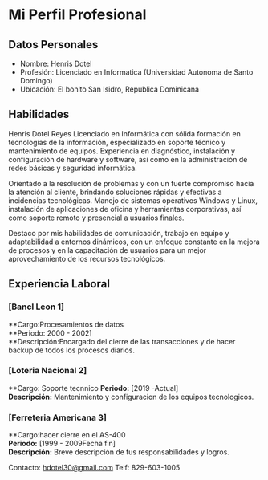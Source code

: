 # Mi Perfil Profesional

## Datos Personales
- Nombre: Henris Dotel
- Profesión: Licenciado en Informatica (Universidad Autonoma de Santo Domingo)
- Ubicación: El bonito San Isidro, Republica Dominicana

## Habilidades
Henris Dotel Reyes
Licenciado en Informática con sólida formación en tecnologías de la información, especializado en soporte técnico y mantenimiento de equipos. Experiencia en diagnóstico, instalación y configuración de hardware y software, así como en la administración de redes básicas y seguridad informática.

Orientado a la resolución de problemas y con un fuerte compromiso hacia la atención al cliente, brindando soluciones rápidas y efectivas a incidencias tecnológicas. Manejo de sistemas operativos Windows y Linux, instalación de aplicaciones de oficina y herramientas corporativas, así como soporte remoto y presencial a usuarios finales.

Destaco por mis habilidades de comunicación, trabajo en equipo y adaptabilidad a entornos dinámicos, con un enfoque constante en la mejora de procesos y en la capacitación de usuarios para un mejor aprovechamiento de los recursos tecnológicos.

## Experiencia Laboral

### [Bancl Leon 1]
**Cargo:Procesamientos de datos  
**Periodo: 2000 - 2002]  
**Descripción:Encargado del cierre de las transacciones  y de hacer backup de todos los procesos diarios.

### [Loteria Nacional 2]
**Cargo: Soporte tecnnico
**Periodo:** [2019 -Actual]  
**Descripción:** Mantenimiento y configuracion de los equipos tecnologicos.

### [Ferreteria Americana 3]
**Cargo:hacer cierre en el AS-400  
**Periodo:** [1999 - 2009Fecha fin]  
**Descripción:** Breve descripción de tus responsabilidades y logros.


Contacto: hdotel30@gmail.com
Telf: 829-603-1005



